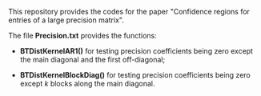 This repository provides the codes for the paper "Confidence regions for entries of a large precision matrix".

The file **Precision.txt** provides the functions: 

- **BTDistKernelAR1()** for testing precision coefficients being zero except the main diagonal and the first off-diagonal; 

- **BTDistKernelBlockDiag()** for testing precision coefficients being zero except *k* blocks along the main diagonal.

